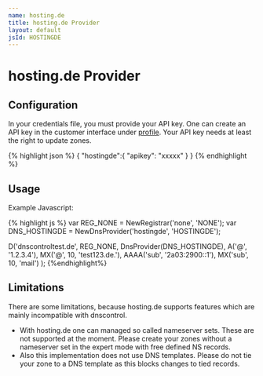 ```yaml
---
name: hosting.de
title: hosting.de Provider
layout: default
jsId: HOSTINGDE
---
```

# hosting.de Provider

## Configuration
In your credentials file, you must provide your API key. One can create an API key in the customer interface under [profile](https://secure.hosting.de/profile). Your API key needs at least the right to update zones.

{% highlight json %}
{
  "hostingde":{
    "apikey": "xxxxx" 
  }
}
{% endhighlight %}

## Usage
Example Javascript:

{% highlight js %}
var REG_NONE = NewRegistrar('none', 'NONE');
var DNS_HOSTINGDE = NewDnsProvider('hostingde', 'HOSTINGDE');

D('dnscontroltest.de', REG_NONE, DnsProvider(DNS_HOSTINGDE),
    A('@', '1.2.3.4'),
    MX('@', 10, 'test123.de.'),
    AAAA('sub', '2a03:2900::1'),
    MX('sub', 10, 'mail')
);
{%endhighlight%}

## Limitations
There are some limitations, because hosting.de supports features which are mainly incompatible with dnscontrol.

- With hosting.de one can managed so called nameserver sets. These are not supported at the moment. Please create your zones without a nameserver set in the expert mode with free defined NS records.
- Also this implementation does not use DNS templates. Please do not tie your zone to a DNS template as this blocks changes to tied records.